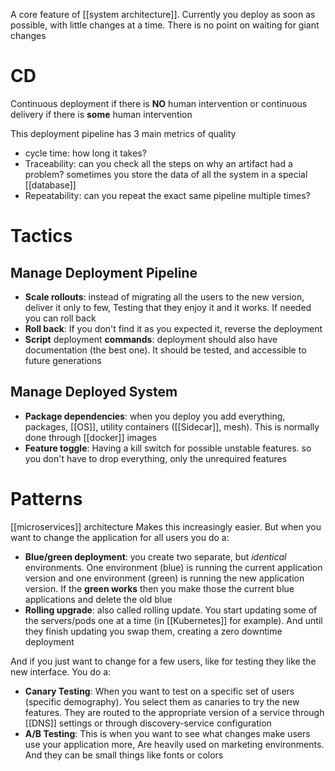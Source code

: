 A core feature of [[system architecture]]. Currently you deploy as soon as possible, with little changes at a time. There is no point on waiting for giant changes

# CD
Continuous deployment if there is **NO** human intervention or continuous delivery if there is **some** human intervention

This deployment pipeline has 3 main metrics of quality
- cycle time: how long it takes?
- Traceability: can you check all the steps on why an artifact had a problem? sometimes you store the data of all the system in a special [[database]] 
- Repeatability: can you repeat the exact same pipeline multiple times?

# Tactics

## Manage Deployment Pipeline

- **Scale rollouts**: instead of migrating all the users to the new version, deliver it only to few, Testing that they enjoy it and it works. If needed you can roll back
- **Roll back**: If you don't find it as you expected it, reverse the deployment
- **Script** deployment **commands**: deployment should also have documentation (the best one). It should be tested, and accessible to future generations 

## Manage Deployed System

- **Package dependencies**: when you deploy you add everything, packages, [[OS]], utility containers ([[Sidecar]], mesh). This is normally done through [[docker]] images
- **Feature toggle**: Having a kill switch for possible unstable features. so you don't have to drop everything, only the unrequired features
# Patterns

[[microservices]] architecture Makes this increasingly easier.
But when you want to change the application for all users you do a:
- **Blue/green deployment**: you create two separate, but *identical* environments. One environment (blue) is running the current application version and one environment (green) is running the new application version. If the **green works** then you make those the current blue applications and delete the old blue 
- **Rolling upgrade**: also called rolling update. You start updating some of the servers/pods one at a time (in [[Kubernetes]] for example). And until they finish updating you swap them, creating a zero downtime deployment

And if you just want to change for a few users, like for testing they like the new interface. You do a:
- **Canary Testing**: When you want to test on a specific set of users (specific demography). You select them as canaries to try the new features. They are routed to the appropriate version of a service through [[DNS]] settings or through discovery-service configuration
- **A/B Testing**: This is when you want to see what changes make users use your application more, Are heavily used on marketing environments. And they can be small things like fonts or colors
